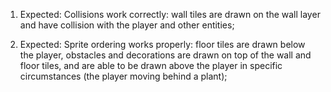 1. Expected: Collisions work correctly: wall tiles are drawn on the wall layer and have collision with the player and other entities;

2. Expected: Sprite ordering works properly: floor tiles are drawn below the player, obstacles and decorations are drawn on top of the wall and floor tiles, and are able to be drawn above the player in specific circumstances (the player moving behind a plant);

